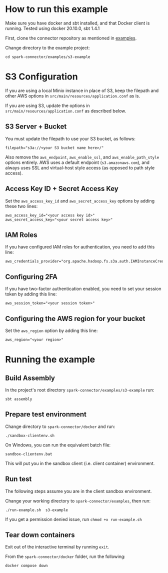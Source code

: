 # How to run this example

Make sure you have docker and sbt installed, and that Docker client is running. Tested using docker 20.10.0, sbt 1.4.1

First, clone the connector repository as mentioned in [examples](/examples/README.md).

Change directory to the example project:

```
cd spark-connector/examples/s3-example
```

# S3 Configuration

If you are using a local Minio instance in place of S3, keep the filepath and other AWS options in `src/main/resources/application.conf` as is.

If you are using S3, update the options in `src/main/resources/application.conf` as described below.

## S3 Server + Bucket

You must update the filepath to use your S3 bucket, as follows:
```
filepath="s3a://<your S3 bucket name here>/"
```

Also remove the `aws_endpoint`, `aws_enable_ssl`, and `aws_enable_path_style` options entirely.  AWS uses a default endpoint (`s3.amazonaws.com`), and always uses SSL and virtual-host style access (as opposed to path style access).

## Access Key ID + Secret Access Key

Set the `aws_access_key_id` and `aws_secret_access_key` options by adding these two lines:
```
aws_access_key_id="<your access key id>"
aws_secret_access_key="<your secret access key>"
```

## IAM Roles

If you have configured IAM roles for authentication, you need to add this line:
```
aws_credentials_provider="org.apache.hadoop.fs.s3a.auth.IAMInstanceCredentialsProvider"
```

## Configuring 2FA

If you have two-factor authentication enabled, you need to set your session token by adding this line:
```
aws_session_token="<your session token>"
```

## Configuring the AWS region for your bucket

Set the `aws_region` option by adding this line:
```
aws_region="<your region>"
```

# Running the example

## Build Assembly

In the project's root directory `spark-connector/examples/s3-example` run:

```
sbt assembly
```

## Prepare test environment

Change directory to `spark-connector/docker` and run:

```
./sandbox-clientenv.sh
```
On Windows, you can run the equivalent batch file:

```
sandbox-clientenv.bat
```

This will put you in the sandbox client (i.e. client container) environment.

## Run test

The following steps assume you are in the client sandbox environment.

Change your working directory to `spark-connector/examples`, then run:

```
./run-example.sh  s3-example
```

If you get a permission denied issue, run `chmod +x run-example.sh`

## Tear down containers

Exit out of the interactive terminal by running `exit`. 

From the `spark-connector/docker` folder, run the following:

```
docker compose down
```